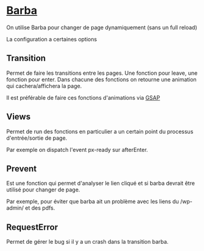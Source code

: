 # [Barba](https://barba.js.org/)
On utilise Barba pour changer de page dynamiquement (sans un full reload)

La configuration a certaines options

## Transition
Permet de faire les transitions entre les pages. Une fonction pour leave, une fonction pour enter. Dans chacune des fonctions on retourne une animation qui cachera/affichera la page.

Il est préférable de faire ces fonctions d'animations via [GSAP](code/gsap)

## Views
Permet de run des fonctions en particulier a un certain point du processus d'entrée/sortie de page.

Par exemple on dispatch l'event px-ready sur afterEnter.

## Prevent
Est une fonction qui permet d'analyser le lien cliqué et si barba devrait être utilisé pour changer de page.

Par exemple, pour éviter que barba ait un problème avec les liens du /wp-admin/ et des pdfs.

## RequestError
Permet de gérer le bug si il y a un crash dans la transition barba.